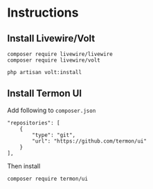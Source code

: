 # Instructions

## Install Livewire/Volt

```
composer require livewire/livewire
composer require livewire/volt

php artisan volt:install
```

## Install Termon UI

Add following to `composer.json`

```
"repositories": [
    {
        "type": "git",
        "url": "https://github.com/termon/ui"
    }
],
```

Then install 

```
composer require termon/ui
```

